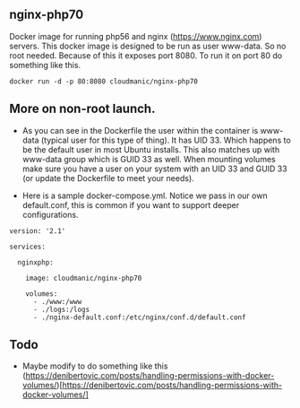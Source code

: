 ## nginx-php70

Docker image for running php56 and nginx (https://www.nginx.com) servers. This docker image is designed to be run as user www-data. So no root needed. Because of this it exposes port 8080. To run it on port 80 do something like this.

```docker run -d -p 80:8080 cloudmanic/nginx-php70```

## More on non-root launch.

* As you can see in the Dockerfile the user within the container is www-data (typical user for this type of thing). It has UID 33. Which happens to be the default user in most Ubuntu installs. This also matches up with www-data group which is GUID 33 as well. When mounting volumes make sure you have a user on your system with an UID 33 and GUID 33 (or update the Dockerfile to meet your needs).

* Here is a sample docker-compose.yml. Notice we pass in our own default.conf, this is common if you want to support deeper configurations. 

```
version: '2.1'

services:

  nginxphp:

    image: cloudmanic/nginx-php70
 
    volumes:
      - ./www:/www
      - ./logs:/logs
      - ./nginx-default.conf:/etc/nginx/conf.d/default.conf
```


## Todo

* Maybe modify to do something like this (https://denibertovic.com/posts/handling-permissions-with-docker-volumes/)[https://denibertovic.com/posts/handling-permissions-with-docker-volumes/]

